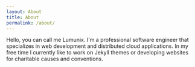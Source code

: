 ```yaml
---
layout: About
title: About
permalink: /about/
---
```

Hello, you can call me Lumunix. I'm a professional software engineer that specializes in web development and distributed cloud applications. In my free time I currently like to work on Jekyll themes or developing websites for charitable causes and conventions.

